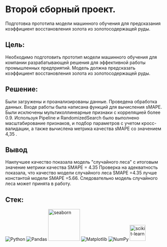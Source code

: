 # Второй сборный проект.

Подготовка прототипа модели машинного обучения для предсказания коэффициент восстановления золота из золотосодержащей руды.

## Цель:

Необходимо подготовить прототип модели машинного обучения для компании разрабатывающей решения для эффективной работы промышленных предприятий.
Модель должна предсказать коэффициент восстановления золота из золотосодержащей руды.

## Решение:
Были загружены и проанализированы данные. Проведена обработка данных.
Входе работы была написана функций для вычисления sMAPE.
Были исключены мультиколлинеарные признаки с корреляцией более 0.9.
Используя Pipeline и RandomizedSearch было выполнено масштабирование признаков, и подбор параметров с учетом кросс-валидации, а также вычислена метрика качества sMAPE со значением 4,35 .

## Вывод

Наилучшее качество показала модель "случайного леса" с итоговым значение метрики качества SMAPE = 4.35 Проверка на адекватность показала, что качество модели случайного леса SMAPE =4.35 лучше константой модели SMAPE =5.66.
Следовательно модель случайного леса может принята в работу.

## Стек:
 ![Python](https://img.shields.io/badge/python-3670A0?style=for-the-badge&logo=python&logoColor=ffdd54) ![Pandas](https://img.shields.io/badge/pandas-%23150458.svg?style=for-the-badge&logo=pandas&logoColor=white)  <img src="https://seaborn.pydata.org/_images/logo-wide-lightbg.svg"  title ="seaborn"  width="100" heitght ="50"  /> ![Matplotlib](https://img.shields.io/badge/Matplotlib-%23ffffff.svg?style=for-the-badge&logo=Matplotlib&logoColor=black)   ![NumPy](https://img.shields.io/badge/numpy-%23013243.svg?style=for-the-badge&logo=numpy&logoColor=white)   <img src="https://upload.wikimedia.org/wikipedia/commons/0/05/Scikit_learn_logo_small.svg"  title ="scikit-learn"  width="50" heitght ="25"  />
